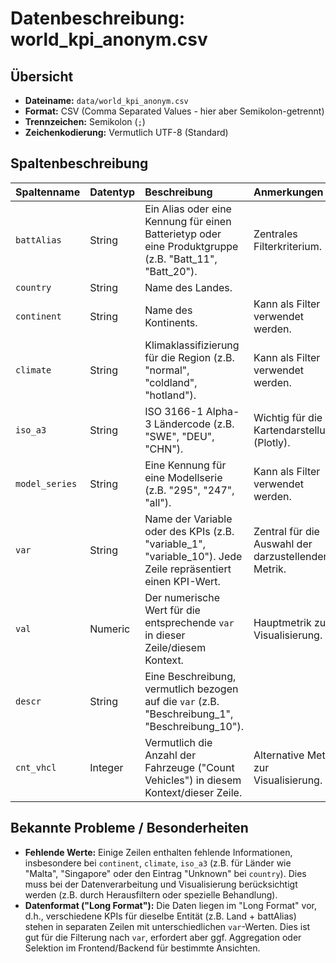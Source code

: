 # Datenbeschreibung: world_kpi_anonym.csv

## Übersicht

* **Dateiname:** `data/world_kpi_anonym.csv`
* **Format:** CSV (Comma Separated Values - hier aber Semikolon-getrennt)
* **Trennzeichen:** Semikolon (`;`)
* **Zeichenkodierung:** Vermutlich UTF-8 (Standard)

## Spaltenbeschreibung

| Spaltenname    | Datentyp | Beschreibung                                                                                                | Anmerkungen                                    |
| :------------- | :------- | :---------------------------------------------------------------------------------------------------------- | :--------------------------------------------- |
| `battAlias`    | String   | Ein Alias oder eine Kennung für einen Batterietyp oder eine Produktgruppe (z.B. "Batt_11", "Batt_20").          | Zentrales Filterkriterium.                   |
| `country`      | String   | Name des Landes.                                                                                            |                                                |
| `continent`    | String   | Name des Kontinents.                                                                                        | Kann als Filter verwendet werden.              |
| `climate`      | String   | Klimaklassifizierung für die Region (z.B. "normal", "coldland", "hotland").                                   | Kann als Filter verwendet werden.              |
| `iso_a3`       | String   | ISO 3166-1 Alpha-3 Ländercode (z.B. "SWE", "DEU", "CHN").                                                     | Wichtig für die Kartendarstellung (Plotly).    |
| `model_series` | String   | Eine Kennung für eine Modellserie (z.B. "295", "247", "all").                                                  | Kann als Filter verwendet werden.              |
| `var`          | String   | Name der Variable oder des KPIs (z.B. "variable_1", "variable_10"). Jede Zeile repräsentiert einen KPI-Wert. | Zentral für die Auswahl der darzustellenden Metrik. |
| `val`          | Numeric  | Der numerische Wert für die entsprechende `var` in dieser Zeile/diesem Kontext.                               | Hauptmetrik zur Visualisierung.             |
| `descr`        | String   | Eine Beschreibung, vermutlich bezogen auf die `var` (z.B. "Beschreibung_1", "Beschreibung_10").                |                                                |
| `cnt_vhcl`     | Integer  | Vermutlich die Anzahl der Fahrzeuge ("Count Vehicles") in diesem Kontext/dieser Zeile.                        | Alternative Metrik zur Visualisierung.         |

## Bekannte Probleme / Besonderheiten

* **Fehlende Werte:** Einige Zeilen enthalten fehlende Informationen, insbesondere bei `continent`, `climate`, `iso_a3` (z.B. für Länder wie "Malta", "Singapore" oder den Eintrag "Unknown" bei `country`). Dies muss bei der Datenverarbeitung und Visualisierung berücksichtigt werden (z.B. durch Herausfiltern oder spezielle Behandlung).
* **Datenformat ("Long Format"):** Die Daten liegen im "Long Format" vor, d.h., verschiedene KPIs für dieselbe Entität (z.B. Land + battAlias) stehen in separaten Zeilen mit unterschiedlichen `var`-Werten. Dies ist gut für die Filterung nach `var`, erfordert aber ggf. Aggregation oder Selektion im Frontend/Backend für bestimmte Ansichten.
